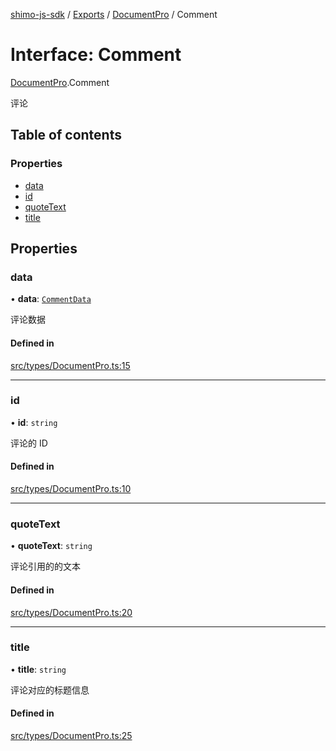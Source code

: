 [shimo-js-sdk](../README.md) / [Exports](../modules.md) / [DocumentPro](../modules/DocumentPro.md) / Comment

# Interface: Comment

[DocumentPro](../modules/DocumentPro.md).Comment

评论

## Table of contents

### Properties

- [data](DocumentPro.Comment.md#data)
- [id](DocumentPro.Comment.md#id)
- [quoteText](DocumentPro.Comment.md#quotetext)
- [title](DocumentPro.Comment.md#title)

## Properties

### data

• **data**: [`CommentData`](DocumentPro.CommentData.md)

评论数据

#### Defined in

[src/types/DocumentPro.ts:15](https://github.com/shimohq/shimo-js-sdk/blob/b1f4ecc/src/types/DocumentPro.ts#L15)

___

### id

• **id**: `string`

评论的 ID

#### Defined in

[src/types/DocumentPro.ts:10](https://github.com/shimohq/shimo-js-sdk/blob/b1f4ecc/src/types/DocumentPro.ts#L10)

___

### quoteText

• **quoteText**: `string`

评论引用的的文本

#### Defined in

[src/types/DocumentPro.ts:20](https://github.com/shimohq/shimo-js-sdk/blob/b1f4ecc/src/types/DocumentPro.ts#L20)

___

### title

• **title**: `string`

评论对应的标题信息

#### Defined in

[src/types/DocumentPro.ts:25](https://github.com/shimohq/shimo-js-sdk/blob/b1f4ecc/src/types/DocumentPro.ts#L25)
